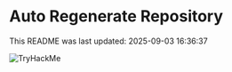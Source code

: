 # Auto Regenerate Repository

This README was last updated: 2025-09-03 16:36:37

 ![TryHackMe](https://tryhackme.com/badge/533634)